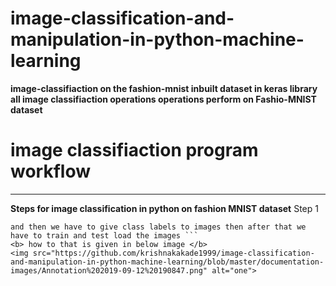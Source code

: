 # image-classification-and-manipulation-in-python-machine-learning

<b>image-classifiaction on the fashion-mnist inbuilt dataset in keras library all image classifiaction operations operations perform on Fashio-MNIST dataset </b>

# image classifiaction program workflow
<hr>
<b>Steps for image classification in python on fashion MNIST dataset</b>
Step 1

``` First we need to import all libraries that are listed in below images then we have to access that dataset in keras library
and then we have to give class labels to images then after that we have to train and test load the images ```
<b> how to that is given in below image </b>
<img src="https://github.com/krishnakakade1999/image-classification-and-manipulation-in-python-machine-learning/blob/master/documentation-images/Annotation%202019-09-12%20190847.png" alt="one">

